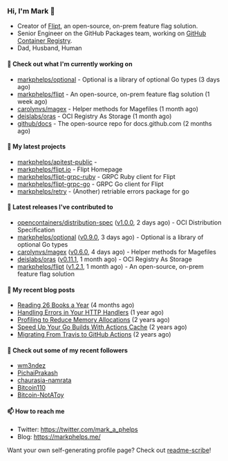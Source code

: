### Hi, I'm Mark 👋

* Creator of [Flipt](https://github.com/markphelps/flipt), an open-source, on-prem feature flag solution.
* Senior Engineer on the GitHub Packages team, working on [GitHub Container Registry](https://github.blog/2020-09-01-introducing-github-container-registry/).
* Dad, Husband, Human

#### 👷 Check out what I'm currently working on

- [markphelps/optional](https://github.com/markphelps/optional) - Optional is a library of optional Go types (3 days ago)
- [markphelps/flipt](https://github.com/markphelps/flipt) - An open-source, on-prem feature flag solution (1 week ago)
- [carolynvs/magex](https://github.com/carolynvs/magex) - Helper methods for Magefiles (1 month ago)
- [deislabs/oras](https://github.com/deislabs/oras) - OCI Registry As Storage (1 month ago)
- [github/docs](https://github.com/github/docs) - The open-source repo for docs.github.com (2 months ago)

#### 🌱 My latest projects

- [markphelps/apitest-public](https://github.com/markphelps/apitest-public) - 
- [markphelps/flipt.io](https://github.com/markphelps/flipt.io) - Flipt Homepage
- [markphelps/flipt-grpc-ruby](https://github.com/markphelps/flipt-grpc-ruby) - GRPC Ruby client for Flipt
- [markphelps/flipt-grpc-go](https://github.com/markphelps/flipt-grpc-go) - GRPC Go client for Flipt
- [markphelps/retry](https://github.com/markphelps/retry) - (Another) retriable errors package for go

#### 🔭 Latest releases I've contributed to

- [opencontainers/distribution-spec](https://github.com/opencontainers/distribution-spec) ([v1.0.0](https://github.com/opencontainers/distribution-spec/releases/tag/v1.0.0), 2 days ago) - OCI Distribution Specification
- [markphelps/optional](https://github.com/markphelps/optional) ([v0.9.0](https://github.com/markphelps/optional/releases/tag/v0.9.0), 3 days ago) - Optional is a library of optional Go types
- [carolynvs/magex](https://github.com/carolynvs/magex) ([v0.6.0](https://github.com/carolynvs/magex/releases/tag/v0.6.0), 4 days ago) - Helper methods for Magefiles
- [deislabs/oras](https://github.com/deislabs/oras) ([v0.11.1](https://github.com/deislabs/oras/releases/tag/v0.11.1), 1 month ago) - OCI Registry As Storage
- [markphelps/flipt](https://github.com/markphelps/flipt) ([v1.2.1](https://github.com/markphelps/flipt/releases/tag/v1.2.1), 1 month ago) - An open-source, on-prem feature flag solution

#### 📜 My recent blog posts

- [Reading 26 Books a Year](https://markphelps.me/2020/12/reading-26-books-a-year/) (4 months ago)
- [Handling Errors in Your HTTP Handlers](https://markphelps.me/2020/04/handling-errors-in-your-http-handlers/) (1 year ago)
- [Profiling to Reduce Memory Allocations](https://markphelps.me/2019/11/profiling-to-reduce-memory-allocations/) (2 years ago)
- [Speed Up Your Go Builds With Actions Cache](https://markphelps.me/2019/11/speed-up-your-go-builds-with-actions-cache/) (2 years ago)
- [Migrating From Travis to GitHub Actions](https://markphelps.me/2019/09/migrating-from-travis-to-github-actions/) (2 years ago)

#### 👯 Check out some of my recent followers

- [wm3ndez](https://github.com/wm3ndez)
- [PichaiPrakash](https://github.com/PichaiPrakash)
- [chaurasia-namrata](https://github.com/chaurasia-namrata)
- [Bitcoin110](https://github.com/Bitcoin110)
- [Bitcoin-NotAToy](https://github.com/Bitcoin-NotAToy)

#### 📫 How to reach me

- Twitter: https://twitter.com/mark_a_phelps
- Blog: https://markphelps.me/

Want your own self-generating profile page? Check out [readme-scribe](https://github.com/muesli/readme-scribe)!
